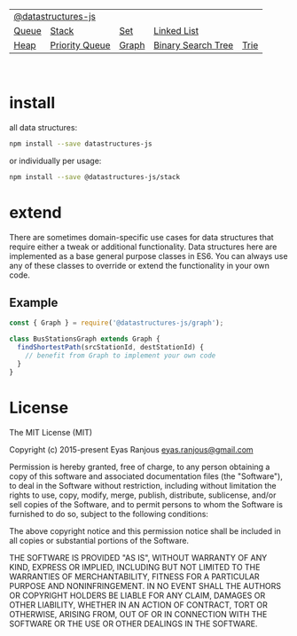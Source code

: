 <table>
  <tr>
    <td colspan="5"><a href="https://github.com/datastructures-js">@datastructures-js</a></td>
  </tr>
  <tr>
    <td><a href="https://github.com/datastructures-js/queue">Queue</a></td>
    <td><a href="https://github.com/datastructures-js/stack">Stack</a></td>
    <td><a href="https://github.com/datastructures-js/set">Set</a></td>
    <td colspan="2"><a href="https://github.com/datastructures-js/linked-list">Linked List</a></td>
  </tr>
  <tr>
    <td><a href="https://github.com/datastructures-js/heap">Heap</a></td>
    <td><a href="https://github.com/datastructures-js/priority-queue">Priority Queue</a></td>
    <td><a href="https://github.com/datastructures-js/graph">Graph</a></td>
    <td><a href="https://github.com/datastructures-js/binary-search-tree">Binary Search Tree</a></td>
    <td><a href="https://github.com/datastructures-js/trie">Trie</a></td>
  </tr>
</table>

<br/>

# install
all data structures:
```sh
npm install --save datastructures-js
```

or individually per usage:
```sh
npm install --save @datastructures-js/stack
```

# extend
There are sometimes domain-specific use cases for data structures that require either a tweak or additional functionality. Data structures here are implemented as a base general purpose classes in ES6. You can always use any of these classes to override or extend the functionality in your own code.

## Example

```js
const { Graph } = require('@datastructures-js/graph');

class BusStationsGraph extends Graph {
  findShortestPath(srcStationId, destStationId) {
    // benefit from Graph to implement your own code 
  }
}
```

# License
The MIT License (MIT)

Copyright (c) 2015-present Eyas Ranjous <eyas.ranjous@gmail.com>

Permission is hereby granted, free of charge, to any person obtaining a copy
of this software and associated documentation files (the "Software"), to deal
in the Software without restriction, including without limitation the rights
to use, copy, modify, merge, publish, distribute, sublicense, and/or sell
copies of the Software, and to permit persons to whom the Software is
furnished to do so, subject to the following conditions:

The above copyright notice and this permission notice shall be included in all
copies or substantial portions of the Software.

THE SOFTWARE IS PROVIDED "AS IS", WITHOUT WARRANTY OF ANY KIND, EXPRESS OR
IMPLIED, INCLUDING BUT NOT LIMITED TO THE WARRANTIES OF MERCHANTABILITY,
FITNESS FOR A PARTICULAR PURPOSE AND NONINFRINGEMENT. IN NO EVENT SHALL THE
AUTHORS OR COPYRIGHT HOLDERS BE LIABLE FOR ANY CLAIM, DAMAGES OR OTHER
LIABILITY, WHETHER IN AN ACTION OF CONTRACT, TORT OR OTHERWISE, ARISING FROM,
OUT OF OR IN CONNECTION WITH THE SOFTWARE OR THE USE OR OTHER DEALINGS IN THE
SOFTWARE.

